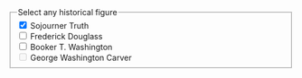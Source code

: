 <fieldset class="usa-fieldset">
  <legend class="usa-legend">Select any historical figure</legend>
  <div class="usa-checkbox">
    <input
      class="usa-checkbox__input"
      id="check-historical-truth"
      type="checkbox"
      name="historical-figures"
      value="sojourner-truth"
      checked="checked"
    />
    <label class="usa-checkbox__label" for="check-historical-truth"
      >Sojourner Truth</label
    >
  </div>
  <div class="usa-checkbox">
    <input
      class="usa-checkbox__input"
      id="check-historical-douglass"
      type="checkbox"
      name="historical-figures"
      value="frederick-douglass"
    />
    <label class="usa-checkbox__label" for="check-historical-douglass"
      >Frederick Douglass</label
    >
  </div>
  <div class="usa-checkbox">
    <input
      class="usa-checkbox__input"
      id="check-historical-washington"
      type="checkbox"
      name="historical-figures"
      value="booker-t-washington"
    />
    <label class="usa-checkbox__label" for="check-historical-washington"
      >Booker T. Washington</label
    >
  </div>
  <div class="usa-checkbox">
    <input
      class="usa-checkbox__input"
      id="check-historical-carver"
      type="checkbox"
      name="historical-figures"
      value="george-washington-carver"
      disabled="disabled"
    />
    <label class="usa-checkbox__label" for="check-historical-carver"
      >George Washington Carver</label
    >
  </div>
</fieldset>